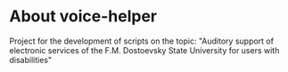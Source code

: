 # About voice-helper

Project for the development of scripts on the topic: "Auditory support of electronic services of the F.M. Dostoevsky State University for users
with disabilities"
